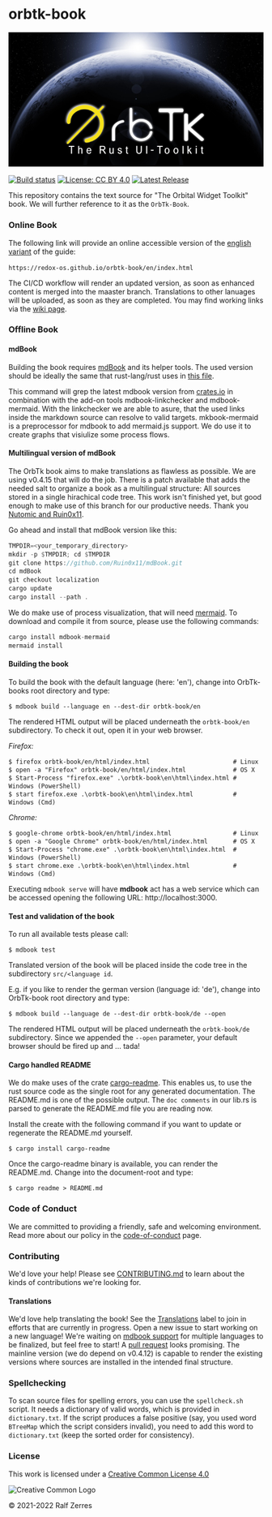 # orbtk-book

<img title="Welcome to OrbTk planet" alt="OrbTK planet" src="/src/img/orbtk_planet.png">

[![Build status](https://github.com/redox-os/orbtk-book/badges/develop/pipeline.svg)](https://github.com/redox-os/orbtk-book/pipelines)
[![License: CC BY 4.0](https://img.shields.io/badge/License-CC_BY_4.0-lightgrey.svg)](https://creativecommons.org/licenses/by/4.0/)
[![Latest Release](https://github.com/redox-os/orbtk-book/-/badges/release.svg)](https://github.com/redox-os/orbtk-book/orbtk-book/-/releases)
<!-- [![CI-Tests](https://gitlab.com/redox-os/dces-guide/workflows/CI/badge.svg)](https://gitlab.com/redox-os/dces-guide/actions) -->

This repository contains the text source for "The Orbital Widget Toolkit" book.
We will further reference to it as the `OrbTk-Book`.

<!--
	WIP: once it is ready to be shipped
	[The book is available in dead-tree form from No Starch Press][nostarch].

	[nostarch]: https://nostarch.com/

	You can read the book for free online. Please see the book as shipped with
	the latest [stable], or [develop] OrbTk releases. Be aware that issues
	in those versions may have been fixed in this repository already, as those
	releases are updated less frequently.

	[stable]: https://doc.orbtk.org/stable/book/
	[develop]: https://doc.orbtk.org/develop/book/

	See the [releases] to download just the code of all the code listings that appear in the book.

	[releases]: https://github.com/redox-os/orbtk/book/releases
-->

### Online Book

The following link will provide an online accessible version of
the [english variant][book_en] of the guide:

`https://redox-os.github.io/orbtk-book/en/index.html`

The CI/CD workflow will render an updated version, as soon as enhanced
content is merged into the maaster branch.
Translations to other lanuages will be uploaded, as soon as they are completed.
You may find working links via the [wiki page][wiki_page].

[book_en]: https://redox-os.github.io/orbtk-book/en/index.html
[wiki_page]: https://github.com/redox-os/orbtk-book/wiki

### Offline Book

#### mdBook

Building the book requires [mdBook] and its helper tools. The used
version should be ideally the same that rust-lang/rust uses in
[this file][rust_mdbook].

This command will grep the latest mdbook version from [crates.io] in
combination with the add-on tools mdbook-linkchecker and
mdbook-mermaid. With the linkchecker we are able to asure, that
the used links inside the markdown source can resolve to valid
targets. mkbook-mermaid is a preprocessor for mdbook to add
mermaid.js support. We do use it to create graphs that visiulize
some process flows.

[crates.io]: https://crates.io/crates/cargo-readme

#### Multilingual version of mdBook

The OrbTk book aims to make translations as flawless as
possible. We are using v0.4.15 that will do the job. There is a
patch available that adds the needed salt to organize a book as a
multilingual structure: All sources stored in a single hirachical
code tree. This work isn't finished yet, but good enough to make
use of this branch for our productive needs. Thank you [Nutomic
and Ruin0x11][mdbook_localization].

Go ahead and install that mdBook version like this:

```rust
TMPDIR=<your_temporary_directory>
mkdir -p $TMPDIR; cd $TMPDIR
git clone https://github.com/Ruin0x11/mdBook.git
cd mdBook
git checkout localization
cargo update
cargo install --path .
```

We do make use of process visualization, that will need [mermaid][mdbook_mermaid]. To
download and compile it from source, please use the following
commands:

```rust
cargo install mdbook-mermaid
mermaid install
```

[mdBook]: https://github.com/rust-lang-nursery/mdBook
[mdBook_localization]: https://github.com/Ruin0x11/mdBook/tree/localization
[mdBook_mermaid]: https://github.com/badboy/mdbook-mermaid
[rust_mdbook]: https://github.com/rust-lang/rust/blob/master/src/tools/rustbook/Cargo.toml

#### Building the book

To build the book with the default language (here: 'en'), change
into OrbTk-books root directory and type:

```console
$ mdbook build --language en --dest-dir orbtk-book/en
```

The rendered HTML output will be placed underneath the
`orbtk-book/en` subdirectory. To check it out, open it in your web
browser.

_Firefox:_
```console
$ firefox orbtk-book/en/html/index.html                       # Linux
$ open -a "Firefox" orbtk-book/en/html/index.html             # OS X
$ Start-Process "firefox.exe" .\orbtk-book\en\html\index.html # Windows (PowerShell)
$ start firefox.exe .\orbtk-book\en\html\index.html           # Windows (Cmd)
```

_Chrome:_
```console
$ google-chrome orbtk-book/en/html/index.html                 # Linux
$ open -a "Google Chrome" orbtk-book/en/html/index.html       # OS X
$ Start-Process "chrome.exe" .\orbtk-book\en\html\index.html  # Windows (PowerShell)
$ start chrome.exe .\orbtk-book\en\html\index.html            # Windows (Cmd)
```

Executing `mdbook serve` will have **mdbook** act has a web service
which can be accessed opening the following URL:  http://localhost:3000.

#### Test and validation of the book

To run all available tests please call:

```console
$ mdbook test
```

Translated version of the book will be placed inside the code tree
in the subdirectory `src/<language id`.

E.g. if you like to render the german version (language id: 'de'), change
into OrbTk-book root directory and type:

```console
$ mdbook build --language de --dest-dir orbtk-book/de --open
```

The rendered HTML output will be placed underneath the
`orbtk-book/de` subdirectory. Since we appended the `--open`
parameter, your default browser should be fired up and ... tada!

#### Cargo handled README

We do make uses of the crate [cargo-readme]. This enables us, to
use the rust source code as the single root for any generated
documentation. The README.md is one of the possible output. The
`doc comments` in our lib.rs is parsed to generate the README.md
file you are reading now.

Install the create with the following command if you want to
update or regenerate the README.md yourself.

[cargo-readme]: https://github.com/livioribeiro/cargo-readme

```console
$ cargo install cargo-readme
```

Once the cargo-readme binary is available, you can render the
README.md. Change into the document-root and type:

```console
$ cargo readme > README.md
```

### Code of Conduct

We are committed to providing a friendly, safe and welcoming
environment. Read more about our policy in the [code-of-conduct][coc] page.

[coc]: https://github.com/redox-os/orbtk-book/blob/main/policies/code-of-conduct.md

### Contributing

We'd love your help! Please see [CONTRIBUTING.md][contrib] to learn about the
kinds of contributions we're looking for.

[contrib]: https://github.com/redox-os/orbtk-book/blob/main/CONTRIBUTING.md

#### Translations

We'd love help translating the book! See the [Translations] label
to join in efforts that are currently in progress. Open a new
issue to start working on a new language! We're waiting on [mdbook
support] for multiple languages to be finalized, but feel free to
start! A [pull request] looks promising. The mainline version (we
do depend on v0.4.12) is capable to render the existing versions
where sources are installed in the intended final structure.

[Translations]: https://github.com/redox-os/orbtk-book/issues?q=is%3Aopen+is%3Aissue+label%3ATranslations
[mdbook support]: https://github.com/rust-lang-nursery/mdBook/issues/5
[pull request]: https://github.com/rust-lang/mdBook/pull/1306

### Spellchecking

To scan source files for spelling errors, you can use the `spellcheck.sh`
script. It needs a dictionary of valid words, which is provided in
`dictionary.txt`. If the script produces a false positive (say, you used word
`BTreeMap` which the script considers invalid), you need to add this word to
`dictionary.txt` (keep the sorted order for consistency).

### License

<!-- License source -->
[Logo-CC_BY]: https://i.creativecommons.org/l/by/4.0/88x31.png "Creative Common Logo"
[License-CC_BY]: https://creativecommons.org/licenses/by/4.0/legalcode "Creative Common License"

This work is licensed under a [Creative Common License 4.0][License-CC_BY]

![Creative Common Logo][Logo-CC_BY]

© 2021-2022 Ralf Zerres
